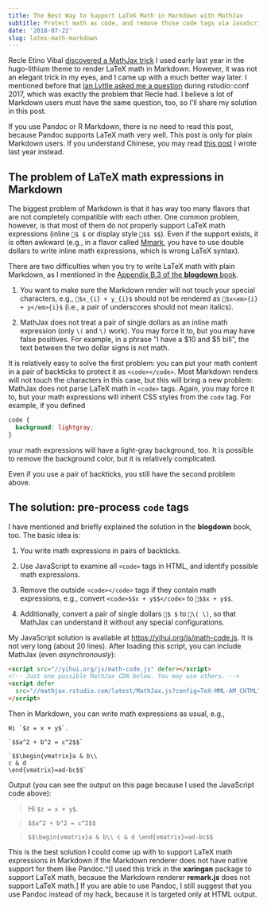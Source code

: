 ```yaml
---
title: The Best Way to Support LaTeX Math in Markdown with MathJax
subtitle: Protect math as code, and remove those code tags via JavaScript later
date: '2018-07-22'
slug: latex-math-markdown
---
```


Recle Etino Vibal [discovered a MathJax trick](https://twitter.com/recleev/status/1020134832519565312) I used early last year in the hugo-lithium theme to render LaTeX math in Markdown. However, it was not an elegant trick in my eyes, and I came up with a much better way later. I mentioned before that [Ian Lyttle asked me a question](/en/2018/01/ian-lyttle/) during rstudio::conf 2017, which was exactly the problem that Recle had. I believe a lot of Markdown users must have the same question, too, so I'll share my solution in this post.

If you use Pandoc or R Markdown, there is no need to read this post, because Pandoc supports LaTeX math very well. This post is only for plain Markdown users. If you understand Chinese, you may read [this post](/cn/2017/04/mathjax-markdown/) I wrote last year instead.

## The problem of LaTeX math expressions in Markdown

The biggest problem of Markdown is that it has way too many flavors that are not completely compatible with each other. One common problem, however, is that most of them do not properly support LaTeX math expressions (inline `$ $` or display style `$$ $$`). Even if the support exists, it is often awkward (e.g., in a flavor called [Mmark](https://github.com/miekg/mmark), you have to use double dollars to write inline math expressions, which is wrong LaTeX syntax).

There are two difficulties when you try to write LaTeX math with plain Markdown, as I mentioned in the [Appendix B.3 of the **blogdown** book](https://bookdown.org/yihui/blogdown/javascript.html).

1. You want to make sure the Markdown render will not touch your special characters, e.g., `$x_{i} + y_{i}$` should not be rendered as `$x<em>{i} + y</em>{i}$` (i.e., a pair of underscores should not mean italics).

1. MathJax does not treat a pair of single dollars as an inline math expression (only `\(` and `\)` work). You may force it to, but you may have false positives. For example, in a phrase "I have a $10 and $5 bill", the text between the two dollar signs is not math.

It is relatively easy to solve the first problem: you can put your math content in a pair of backticks to protect it as `<code></code>`. Most Markdown renders will not touch the characters in this case, but this will bring a new problem: MathJax does not parse LaTeX math in `<code>` tags. Again, you may force it to, but your math expressions will inherit CSS styles from the `code` tag. For example, if you defined

```css
code {
  background: lightgray;
}
```

your math expressions will have a light-gray background, too. It is possible to remove the background color, but it is relatively complicated.

Even if you use a pair of backticks, you still have the second problem above.

## The solution: pre-process `code` tags

I have mentioned and briefly explained the solution in the **blogdown** book, too. The basic idea is:

1. You write math expressions in pairs of backticks.

1. Use JavaScript to examine all `<code>` tags in HTML, and identify possible math expressions.

1. Remove the outside `<code></code>` tags if they contain math expressions, e.g., convert `<code>$$x + y$$</code>` to `$$x + y$$`.

1. Additionally, convert a pair of single dollars `$ $` to `\( \)`, so that MathJax can understand it without any special configurations.

My JavaScript solution is available at https://yihui.org/js/math-code.js. It is not very long (about 20 lines). After loading this script, you can include MathJax (even _asynchronously_):

```html
<script src="//yihui.org/js/math-code.js" defer></script>
<!-- Just one possible MathJax CDN below. You may use others. -->
<script defer
  src="//mathjax.rstudio.com/latest/MathJax.js?config=TeX-MML-AM_CHTML">
</script>
```

Then in Markdown, you can write math expressions as usual, e.g.,

```
Hi `$z = x + y$`.

`$$a^2 + b^2 = c^2$$`

`$$\begin{vmatrix}a & b\\
c & d
\end{vmatrix}=ad-bc$$`
```

Output (you can see the output on this page because I used the JavaScript code above):

> Hi `$z = x + y$`.

> `$$a^2 + b^2 = c^2$$`

> `$$\begin{vmatrix}a & b\\
c & d
\end{vmatrix}=ad-bc$$`

This is the best solution I could come up with to support LaTeX math expressions in Markdown if the Markdown renderer does not have native support for them like Pandoc.^[I used this trick in the **xaringan** package to support LaTeX math, because the Markdown renderer **remark.js** does not support LaTeX math.] If you are able to use Pandoc, I still suggest that you use Pandoc instead of my hack, because it is targeted only at HTML output.
